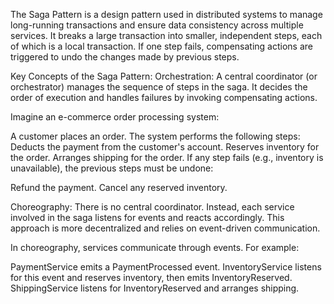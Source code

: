 The Saga Pattern is a design pattern used in distributed systems to manage long-running transactions and ensure data consistency across multiple services. It breaks a large transaction into smaller, independent steps, each of which is a local transaction. If one step fails, compensating actions are triggered to undo the changes made by previous steps.

Key Concepts of the Saga Pattern:
Orchestration: A central coordinator (or orchestrator) manages the sequence of steps in the saga. It decides the order of execution and handles failures by invoking compensating actions.

Imagine an e-commerce order processing system:

A customer places an order.
The system performs the following steps:
Deducts the payment from the customer's account.
Reserves inventory for the order.
Arranges shipping for the order.
If any step fails (e.g., inventory is unavailable), the previous steps must be undone:

Refund the payment.
Cancel any reserved inventory.


Choreography: There is no central coordinator. Instead, each service involved in the saga listens for events and reacts accordingly. This approach is more decentralized and relies on event-driven communication.

In choreography, services communicate through events. For example:

PaymentService emits a PaymentProcessed event.
InventoryService listens for this event and reserves inventory, then emits InventoryReserved.
ShippingService listens for InventoryReserved and arranges shipping.


